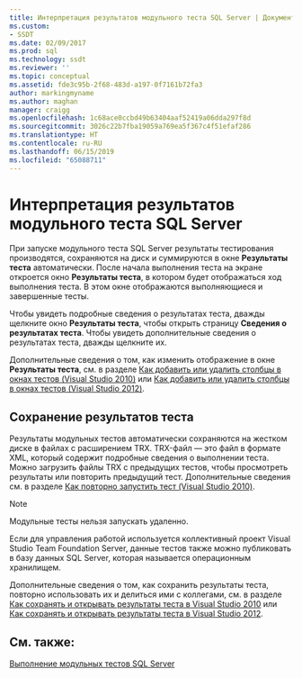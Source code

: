 ```yaml
---
title: Интерпретация результатов модульного теста SQL Server | Документация Майкрософт
ms.custom:
- SSDT
ms.date: 02/09/2017
ms.prod: sql
ms.technology: ssdt
ms.reviewer: ''
ms.topic: conceptual
ms.assetid: fde3c95b-2f68-483d-a197-0f7161b72fa3
author: markingmyname
ms.author: maghan
manager: craigg
ms.openlocfilehash: 1c68ace0ccbd49b63404aaf52419a06dda297f8d
ms.sourcegitcommit: 3026c22b7fba19059a769ea5f367c4f51efaf286
ms.translationtype: HT
ms.contentlocale: ru-RU
ms.lasthandoff: 06/15/2019
ms.locfileid: "65088711"
---
```

# <a name="interpreting-sql-server-unit-test-results"></a>Интерпретация результатов модульного теста SQL Server
При запуске модульного теста SQL Server результаты тестирования производятся, сохраняются на диск и суммируются в окне **Результаты теста** автоматически. После начала выполнения теста на экране откроется окно **Результаты теста**, в котором будет отображаться ход выполнения теста. В этом окне отображаются выполняющиеся и завершенные тесты.  
  
Чтобы увидеть подробные сведения о результатах теста, дважды щелкните окно **Результаты теста**, чтобы открыть страницу **Сведения о результатах теста**. Чтобы увидеть дополнительные сведения о результатах теста, дважды щелкните их.  
  
Дополнительные сведения о том, как изменить отображение в окне **Результаты теста**, см. в разделе [Как добавить или удалить столбцы в окнах тестов (Visual Studio 2010)](https://msdn.microsoft.com/library/ms182508(VS.100).aspx) или [Как добавить или удалить столбцы в окнах тестов (Visual Studio 2012)](https://msdn.microsoft.com/library/ms182508.aspx).  
  
## <a name="storing-test-results"></a>Сохранение результатов теста  
Результаты модульных тестов автоматически сохраняются на жестком диске в файлах с расширением TRX. TRX-файл — это файл в формате XML, который содержит подробные сведения о выполнении теста. Можно загрузить файлы TRX с предыдущих тестов, чтобы просмотреть результаты или повторить предыдущий тест. Дополнительные сведения см. в разделе [Как повторно запустить тест (Visual Studio 2010)](https://msdn.microsoft.com/library/ms182472(VS.100).aspx).  
  
> [!NOTE]  
> Модульные тесты нельзя запускать удаленно.  
  
Если для управления работой используется коллективный проект Visual Studio Team Foundation Server, данные тестов также можно публиковать в базу данных SQL Server, которая называется операционным хранилищем.  
  
Дополнительные сведения о том, как сохранить результаты теста, повторно использовать их и делиться ими с коллегами, см. в разделе [Как сохранять и открывать результаты теста в Visual Studio 2010](https://msdn.microsoft.com/library/ms404662(VS.100).aspx) или [Как сохранять и открывать результаты теста в Visual Studio 2012](https://msdn.microsoft.com/library/ms404662.aspx).  
  
## <a name="see-also"></a>См. также:  
[Выполнение модульных тестов SQL Server](../ssdt/running-sql-server-unit-tests.md)  
  
